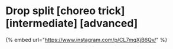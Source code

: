 # Drop split \[choreo trick] \[intermediate] \[advanced]

{% embed url="https://www.instagram.com/p/CL7mqXjB6Qv/" %}

